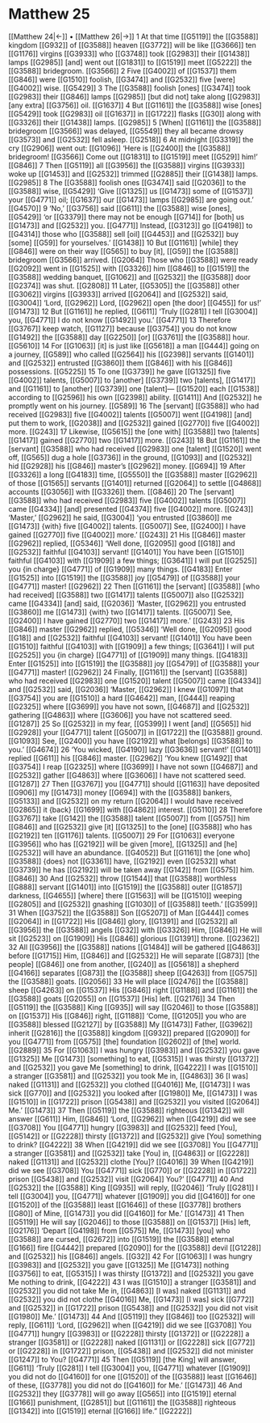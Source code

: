 # Matthew 25
[[Matthew 24|←]] • [[Matthew 26|→]]
1 At that time [[G5119]] the [[G3588]] kingdom [[G932]] of [[G3588]] heaven [[G3772]] will be like [[G3666]] ten [[G1176]] virgins [[G3933]] who [[G3748]] took [[G2983]] their [[G1438]] lamps [[G2985]] [and] went out [[G1831]] to [[G1519]] meet [[G5222]] the [[G3588]] bridegroom. [[G3566]] 
2 Five [[G4002]] of [[G1537]] them [[G846]] were [[G1510]] foolish, [[G3474]] and [[G2532]] five [were] [[G4002]] wise. [[G5429]] 
3 The [[G3588]] foolish [ones] [[G3474]] took [[G2983]] their [[G846]] lamps [[G2985]] [but did not] take along [[G2983]] [any extra] [[G3756]] oil. [[G1637]] 
4 But [[G1161]] the [[G3588]] wise [ones] [[G5429]] took [[G2983]] oil [[G1637]] in [[G1722]] flasks [[G30]] along with [[G3326]] their [[G1438]] lamps. [[G2985]] 
5 [When] [[G1161]] the [[G3588]] bridegroom [[G3566]] was delayed, [[G5549]] they all became drowsy [[G3573]] and [[G2532]] fell asleep. [[G2518]] 
6 At midnight [[G3319]] the cry [[G2906]] went out: [[G1096]] ‘Here is [[G2400]] the [[G3588]] bridegroom! [[G3566]] Come out [[G1831]] to [[G1519]] meet [[G529]] him!’ [[G846]] 
7 Then [[G5119]] all [[G3956]] the [[G3588]] virgins [[G3933]] woke up [[G1453]] and [[G2532]] trimmed [[G2885]] their [[G1438]] lamps. [[G2985]] 
8 The [[G3588]] foolish ones [[G3474]] said [[G2036]] to the [[G3588]] wise, [[G5429]] ‘Give [[G1325]] us [[G1473]] some of [[G1537]] your [[G4771]] oil; [[G1637]] our [[G1473]] lamps [[G2985]] are going out.’ [[G4570]] 
9 ‘No,’ [[G3756]] said [[G611]] the [[G3588]] wise [ones], [[G5429]] ‘or [[G3379]] there may not be enough [[G714]] for [both] us [[G1473]] and [[G2532]] you. [[G4771]] Instead, [[G3123]] go [[G4198]] to [[G4314]] those who [[G3588]] sell [oil] [[G4453]] and [[G2532]] buy [some] [[G59]] for yourselves.’ [[G1438]] 
10 But [[G1161]] [while] they [[G846]] were on their way [[G565]] to buy [it], [[G59]] the [[G3588]] bridegroom [[G3566]] arrived. [[G2064]] Those who [[G3588]] were ready [[G2092]] went in [[G1525]] with [[G3326]] him [[G846]] to [[G1519]] the [[G3588]] wedding banquet, [[G1062]] and [[G2532]] the [[G3588]] door [[G2374]] was shut. [[G2808]] 
11 Later, [[G5305]] the [[G3588]] other [[G3062]] virgins [[G3933]] arrived [[G2064]] and [[G2532]] said, [[G3004]] ‘Lord, [[G2962]] Lord, [[G2962]] open [the door] [[G455]] for us!’ [[G1473]] 
12 But [[G1161]] he replied, [[G611]] ‘Truly [[G281]] I tell [[G3004]] you, [[G4771]] I do not know [[G1492]] you.’ [[G4771]] 
13 Therefore [[G3767]] keep watch, [[G1127]] because [[G3754]] you do not know [[G1492]] the [[G3588]] day [[G2250]] [or] [[G3761]] the [[G3588]] hour. [[G5610]] 
14 For [[G1063]] [it] is just like [[G5618]] a man [[G444]] going on a journey, [[G589]] who called [[G2564]] his [[G2398]] servants [[G1401]] and [[G2532]] entrusted [[G3860]] them [[G846]] with his [[G846]] possessions. [[G5225]] 
15 To one [[G3739]] he gave [[G1325]] five [[G4002]] talents, [[G5007]] to [another] [[G3739]] two [talents], [[G1417]] and [[G1161]] to [another] [[G3739]] one [talent]— [[G1520]] each [[G1538]] according to [[G2596]] his own [[G2398]] ability. [[G1411]] And [[G2532]] he promptly went on his journey. [[G589]] 
16 The [servant] [[G3588]] who had received [[G2983]] five [[G4002]] talents [[G5007]] went [[G4198]] [and] put them to work, [[G2038]] and [[G2532]] gained [[G2770]] five [[G4002]] more. [[G243]] 
17 Likewise, [[G5615]] the [one with] [[G3588]] two [talents] [[G1417]] gained [[G2770]] two [[G1417]] more. [[G243]] 
18 But [[G1161]] the [servant] [[G3588]] who had received [[G2983]] one [talent] [[G1520]] went off, [[G565]] dug a hole [[G3736]] in the ground, [[G1093]] and [[G2532]] hid [[G2928]] his [[G846]] master’s [[G2962]] money. [[G694]] 
19 After [[G3326]] a long [[G4183]] time, [[G5550]] the [[G3588]] master [[G2962]] of those [[G1565]] servants [[G1401]] returned [[G2064]] to settle [[G4868]] accounts [[G3056]] with [[G3326]] them. [[G846]] 
20 The [servant] [[G3588]] who had received [[G2983]] five [[G4002]] talents [[G5007]] came [[G4334]] [and] presented [[G4374]] five [[G4002]] more. [[G243]] ‘Master,’ [[G2962]] he said, [[G3004]] ‘you entrusted [[G3860]] me [[G1473]] {with} five [[G4002]] talents. [[G5007]] See, [[G2400]] I have gained [[G2770]] five [[G4002]] more.’ [[G243]] 
21 His [[G846]] master [[G2962]] replied, [[G5346]] ‘Well done, [[G2095]] good [[G18]] and [[G2532]] faithful [[G4103]] servant! [[G1401]] You have been [[G1510]] faithful [[G4103]] with [[G1909]] a few things; [[G3641]] I will put [[G2525]] you {in charge} [[G4771]] of [[G1909]] many things. [[G4183]] Enter [[G1525]] into [[G1519]] the [[G3588]] joy [[G5479]] of [[G3588]] your [[G4771]] master! [[G2962]] 
22 Then [[G1161]] the [servant] [[G3588]] [who had received] [[G3588]] two [[G1417]] talents [[G5007]] also [[G2532]] came [[G4334]] [and] said, [[G2036]] ‘Master, [[G2962]] you entrusted [[G3860]] me [[G1473]] {with} two [[G1417]] talents. [[G5007]] See, [[G2400]] I have gained [[G2770]] two [[G1417]] more.’ [[G243]] 
23 His [[G846]] master [[G2962]] replied, [[G5346]] ‘Well done, [[G2095]] good [[G18]] and [[G2532]] faithful [[G4103]] servant! [[G1401]] You have been [[G1510]] faithful [[G4103]] with [[G1909]] a few things; [[G3641]] I will put [[G2525]] you {in charge} [[G4771]] of [[G1909]] many things. [[G4183]] Enter [[G1525]] into [[G1519]] the [[G3588]] joy [[G5479]] of [[G3588]] your [[G4771]] master! [[G2962]] 
24 Finally, [[G1161]] the [servant] [[G3588]] who had received [[G2983]] one [[G1520]] talent [[G5007]] came [[G4334]] and [[G2532]] said, [[G2036]] ‘Master, [[G2962]] I knew [[G1097]] that [[G3754]] you are [[G1510]] a hard [[G4642]] man, [[G444]] reaping [[G2325]] where [[G3699]] you have not sown, [[G4687]] and [[G2532]] gathering [[G4863]] where [[G3606]] you have not scattered seed. [[G1287]] 
25 So [[G2532]] in my fear, [[G5399]] I went [and] [[G565]] hid [[G2928]] your [[G4771]] talent [[G5007]] in [[G1722]] the [[G3588]] ground. [[G1093]] See, [[G2400]] you have [[G2192]] what [belongs] [[G3588]] to you.’ [[G4674]] 
26 ‘You wicked, [[G4190]] lazy [[G3636]] servant!’ [[G1401]] replied [[G611]] his [[G846]] master. [[G2962]] ‘You knew [[G1492]] that [[G3754]] I reap [[G2325]] where [[G3699]] I have not sown [[G4687]] and [[G2532]] gather [[G4863]] where [[G3606]] I have not scattered seed. [[G1287]] 
27 Then [[G3767]] you [[G4771]] should [[G1163]] have deposited [[G906]] my [[G1473]] money [[G694]] with the [[G3588]] bankers, [[G5133]] and [[G2532]] on my return [[G2064]] I would have received [[G2865]] it {back} [[G1699]] with [[G4862]] interest. [[G5110]] 
28 Therefore [[G3767]] take [[G142]] the [[G3588]] talent [[G5007]] from [[G575]] him [[G846]] and [[G2532]] give [it] [[G1325]] to the [one] [[G3588]] who has [[G2192]] ten [[G1176]] talents. [[G5007]] 
29 For [[G1063]] everyone [[G3956]] who has [[G2192]] will be given [more], [[G1325]] and [he] [[G2532]] will have an abundance. [[G4052]] But [[G1161]] the [one who] [[G3588]] {does} not [[G3361]] have, [[G2192]] even [[G2532]] what [[G3739]] he has [[G2192]] will be taken away [[G142]] from [[G575]] him. [[G846]] 
30 And [[G2532]] throw [[G1544]] that [[G3588]] worthless [[G888]] servant [[G1401]] into [[G1519]] the [[G3588]] outer [[G1857]] darkness, [[G4655]] [where] there [[G1563]] will be [[G1510]] weeping [[G2805]] and [[G2532]] gnashing [[G1030]] of [[G3588]] teeth.’ [[G3599]] 
31 When [[G3752]] the [[G3588]] Son [[G5207]] of Man [[G444]] comes [[G2064]] in [[G1722]] His [[G846]] glory, [[G1391]] and [[G2532]] all [[G3956]] the [[G3588]] angels [[G32]] with [[G3326]] Him, [[G846]] He will sit [[G2523]] on [[G1909]] His [[G846]] glorious [[G1391]] throne. [[G2362]] 
32 All [[G3956]] the [[G3588]] nations [[G1484]] will be gathered [[G4863]] before [[G1715]] Him, [[G846]] and [[G2532]] He will separate [[G873]] [the people] [[G846]] one from another, [[G240]] as [[G5618]] a shepherd [[G4166]] separates [[G873]] the [[G3588]] sheep [[G4263]] from [[G575]] the [[G3588]] goats. [[G2056]] 
33 He will place [[G2476]] the [[G3588]] sheep [[G4263]] on [[G1537]] His [[G846]] right [[G1188]] and [[G1161]] the [[G3588]] goats [[G2055]] on [[G1537]] [His] left. [[G2176]] 
34 Then [[G5119]] the [[G3588]] King [[G935]] will say [[G2046]] to those [[G3588]] on [[G1537]] His [[G846]] right, [[G1188]] ‘Come, [[G1205]] you who are [[G3588]] blessed [[G2127]] by [[G3588]] My [[G1473]] Father, [[G3962]] inherit [[G2816]] the [[G3588]] kingdom [[G932]] prepared [[G2090]] for you [[G4771]] from [[G575]] [the] foundation [[G2602]] of [the] world. [[G2889]] 
35 For [[G1063]] I was hungry [[G3983]] and [[G2532]] you gave [[G1325]] Me [[G1473]] [something] to eat, [[G5315]] I was thirsty [[G1372]] and [[G2532]] you gave Me [something] to drink, [[G4222]] I was [[G1510]] a stranger [[G3581]] and [[G2532]] you took Me in, [[G4863]] 
36 [I was] naked [[G1131]] and [[G2532]] you clothed [[G4016]] Me, [[G1473]] I was sick [[G770]] and [[G2532]] you looked after [[G1980]] Me, [[G1473]] I was [[G1510]] in [[G1722]] prison [[G5438]] and [[G2532]] you visited [[G2064]] Me.’ [[G1473]] 
37 Then [[G5119]] the [[G3588]] righteous [[G1342]] will answer [[G611]] Him, [[G846]] ‘Lord, [[G2962]] when [[G4219]] did we see [[G3708]] You [[G4771]] hungry [[G3983]] and [[G2532]] feed [You], [[G5142]] or [[G2228]] thirsty [[G1372]] and [[G2532]] give [You] something to drink? [[G4222]] 
38 When [[G4219]] did we see [[G3708]] You [[G4771]] a stranger [[G3581]] and [[G2532]] take [You] in, [[G4863]] or [[G2228]] naked [[G1131]] and [[G2532]] clothe [You]? [[G4016]] 
39 When [[G4219]] did we see [[G3708]] You [[G4771]] sick [[G770]] or [[G2228]] in [[G1722]] prison [[G5438]] and [[G2532]] visit [[G2064]] You?’ [[G4771]] 
40 And [[G2532]] the [[G3588]] King [[G935]] will reply, [[G2046]] ‘Truly [[G281]] I tell [[G3004]] you, [[G4771]] whatever [[G1909]] you did [[G4160]] for one [[G1520]] of the [[G3588]] least [[G1646]] of these [[G3778]] brothers [[G80]] of Mine, [[G1473]] you did [[G4160]] for Me.’ [[G1473]] 
41 Then [[G5119]] He will say [[G2046]] to those [[G3588]] on [[G1537]] [His] left, [[G2176]] ‘Depart [[G4198]] from [[G575]] Me, [[G1473]] [you] who [[G3588]] are cursed, [[G2672]] into [[G1519]] the [[G3588]] eternal [[G166]] fire [[G4442]] prepared [[G2090]] for the [[G3588]] devil [[G1228]] and [[G2532]] his [[G846]] angels. [[G32]] 
42 For [[G1063]] I was hungry [[G3983]] and [[G2532]] you gave [[G1325]] Me [[G1473]] nothing [[G3756]] to eat, [[G5315]] I was thirsty [[G1372]] and [[G2532]] you gave Me nothing to drink, [[G4222]] 
43 I was [[G1510]] a stranger [[G3581]] and [[G2532]] you did not take Me in, [[G4863]] [I was] naked [[G1131]] and [[G2532]] you did not clothe [[G4016]] Me, [[G1473]] [I was] sick [[G772]] and [[G2532]] in [[G1722]] prison [[G5438]] and [[G2532]] you did not visit [[G1980]] Me.’ [[G1473]] 
44 And [[G5119]] they [[G846]] too [[G2532]] will reply, [[G611]] ‘Lord, [[G2962]] when [[G4219]] did we see [[G3708]] You [[G4771]] hungry [[G3983]] or [[G2228]] thirsty [[G1372]] or [[G2228]] a stranger [[G3581]] or [[G2228]] naked [[G1131]] or [[G2228]] sick [[G772]] or [[G2228]] in [[G1722]] prison, [[G5438]] and [[G2532]] did not minister [[G1247]] to You? [[G4771]] 
45 Then [[G5119]] [the King] will answer, [[G611]] ‘Truly [[G281]] I tell [[G3004]] you, [[G4771]] whatever [[G1909]] you did not do [[G4160]] for one [[G1520]] of the [[G3588]] least [[G1646]] of these, [[G3778]] you did not do [[G4160]] for Me.’ [[G1473]] 
46 And [[G2532]] they [[G3778]] will go away [[G565]] into [[G1519]] eternal [[G166]] punishment, [[G2851]] but [[G1161]] the [[G3588]] righteous [[G1342]] into [[G1519]] eternal [[G166]] life.” [[G2222]] 
